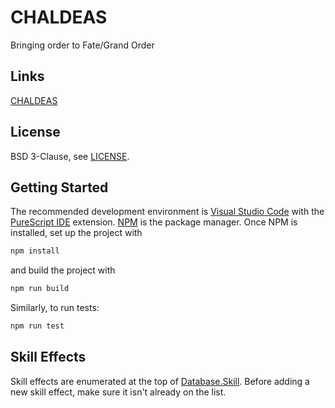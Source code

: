 # CHALDEAS
Bringing order to Fate/Grand Order

## Links
[CHALDEAS](https://jnbooth.github.io/chaldeas/#)

## License
BSD 3-Clause, see [LICENSE](https://github.com/jnbooth/chaldeas/blob/master/LICENSE).

## Getting Started
The recommended development environment is [Visual Studio Code](code.visualstudio.com) with the [PureScript IDE](https://marketplace.visualstudio.com/items?itemName=nwolverson.ide-purescript) extension. [NPM](https://www.npmjs.com/get-npm) is the package manager. Once NPM is installed, set up the project with

```sh
npm install
```

and build the project with

```sh
npm run build
```

Similarly, to run tests:

```sh
npm run test
```

## Skill Effects
Skill effects are enumerated at the top of [Database.Skill](src/Database/Skill.purs). Before adding a new skill effect, make sure it isn't already on the list.
